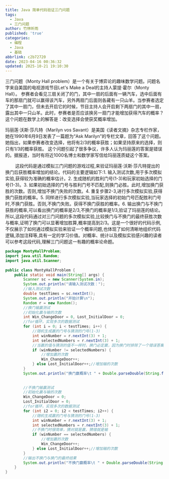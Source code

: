 ```yaml
---
title: Java 简单代码验证三门问题
tags:
  - Java
  - 三门问题
author: 竹林听雨
published: 'true'
categories:
  - 编程
  - Java
  - 基础
abbrlink: c2b72720
date: 2023-04-16 00:36:32
updated: 2025-10-21 19:10:30
---
```

 三门问题（Monty Hall problem）是一个有关于博弈论的趣味数学问题。问题名字来自美国的电视游戏节目Let's Make a Deal的主持人蒙提·霍尔（Monty Hall）。
参赛者会看见三扇关闭了的门，其中一扇的后面有一辆汽车，选中后面有车的那扇门就可以赢得该汽车，另外两扇门后面则各藏有一只山羊。当参赛者选定了其中一扇门，但未去开启它的时候，节目主持人会开启剩下两扇门的其中一扇，露出其中一只山羊。此时，参赛者是否应该换另一扇门才能增加获得汽车的概率？这个问题在数学上的解答是：改变选择会使获奖概率增加。

玛丽莲·沃斯·莎凡特（Marilyn vos Savant）是美国《读者文摘》杂志专栏作家，她在1990年6月9日发表了一篇题为“Ask Marilyn”的专栏文章，回答了这个问题。她指出，如果参赛者改变选择，他将有2/3的概率获胜；如果坚持原来的选择，则只有1/3的概率获胜。
这个问题引起了很多争议，许多人认为玛丽莲的答案是错误的。据报道，当时有将近1000名博士和数学家写信给玛丽莲质疑这个答案。

        这段代码是通过模拟三门问题的游戏过程,来验证玛丽莲·沃斯·莎凡特提出的换门后获胜概率增加的结论。代码的主要逻辑如下:1. 输入测试次数,用于多次模拟实验,获得较为准确的概率估计。2. 生成随机的胜利门号(1-3)和玩家初始选择的门号(1-3)。3. 如果初始选择的门号与胜利门号不匹配,则换门必胜。此时,增加换门获胜的次数。否则,增加不换门失败的次数。4. 重复步骤2-3,进行多次模拟实验,获得换门获胜的概率。5. 同样进行多次模拟实验,当玩家选择的初始门号匹配胜利门号时,不换门获胜。否则,不换门失败。获得不换门获胜的概率。6. 输出换门与不换门获胜的概率,可以看出换门的概率是2/3,不换门的概率是1/3,验证了玛丽莲的结论。所以,这段代码通过对三门问题的多次模拟实验,比较换门与不换门的最终获胜次数与概率,证明了换门可以显著增加胜算,概率提高到2/3。这是一个很好的代码示例,不仅展示了如何通过模拟实验来验证一个概率问题,也体现了如何清晰地组织代码逻辑,添加注释等,具有一定的学习价值。对概率、统计以及模拟实验感兴趣的读者可以参考这段代码,理解三门问题这一有趣的概率论命题。

```java
package MontyHallProblem;
import java.util.Random;
import java.util.Scanner;
 
public class MontyHallProblem {
    public static void main(String[] args) {
        Scanner sc = new Scanner(System.in);
        System.out.println("请输入测试次数：");
        //输入测试次数
        double testTimes = sc.nextInt();
        System.out.println("开始计算\n");
        Random r = new Random();
        //换门输赢测试
        //初始化赢与输的次数
        int Win_ChangeDoor = 0, Lost_InitialDoor = 0;
        //for循环，实现多次的数据测试
        for (int i = 0; i < testTimes; i++) {
            //随机生成赢的门号与猜测的门号(1-3)
            int winNumber = r.nextInt(3) + 1;
            int selectedNumbers = r.nextInt(3) + 1;
            //当赢的值与猜测的值不一样时，换门必定赢，因为换门时排除了一个错误答案,自己猜的又是错的
            if (winNumber != selectedNumbers) {
                //增加赢的次数
                Win_ChangeDoor++;
            } else Lost_InitialDoor++;//增加输的次数
        }
        System.out.println("换门赢概率\t " + Double.parseDouble(String.format("%.2f", (Win_ChangeDoor / testTimes) * 100)) + "%\t 赢了" + Win_ChangeDoor + "次   输了" + Lost_InitialDoor + "次\n");
 
 
        //不换门输赢测试
        //初始化赢与输的次数
        Win_ChangeDoor = 0;
        Lost_InitialDoor = 0;
        //for循环，实现多次的数据测试
        for (int i2 = 0; i2 < testTimes; i2++) {
            //随机生成赢的门号与猜测的门号(1-3)
            int winNumber = r.nextInt(3) + 1;
            int selectedNumbers = r.nextInt(3) + 1;
            //不换门时很简单，猜对就是赢，猜错就是输
            if (winNumber == selectedNumbers) {
                //增加赢的次数
                Win_ChangeDoor++;
            } else Lost_InitialDoor++;//增加输的次数
        }
        //输出不换门与换门的最终结果
        System.out.println("不换门赢概率\t " + Double.parseDouble(String.format("%.2f", (Win_ChangeDoor / testTimes) * 100)) + "%\t 赢了" + Win_ChangeDoor + "次   输了" + Lost_InitialDoor + "次");
    }
}
```

